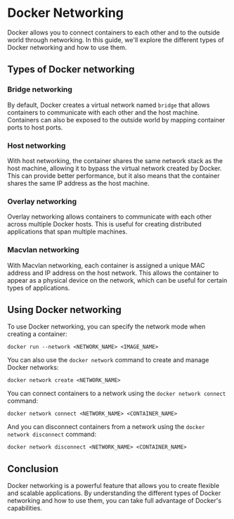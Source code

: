 # Docker Networking

Docker allows you to connect containers to each other and to the outside world through networking. In this guide, we'll explore the different types of Docker networking and how to use them.

## Types of Docker networking

### Bridge networking

By default, Docker creates a virtual network named `bridge` that allows containers to communicate with each other and the host machine. Containers can also be exposed to the outside world by mapping container ports to host ports.

### Host networking

With host networking, the container shares the same network stack as the host machine, allowing it to bypass the virtual network created by Docker. This can provide better performance, but it also means that the container shares the same IP address as the host machine.

### Overlay networking

Overlay networking allows containers to communicate with each other across multiple Docker hosts. This is useful for creating distributed applications that span multiple machines.

### Macvlan networking

With Macvlan networking, each container is assigned a unique MAC address and IP address on the host network. This allows the container to appear as a physical device on the network, which can be useful for certain types of applications.

## Using Docker networking

To use Docker networking, you can specify the network mode when creating a container:

```
docker run --network <NETWORK_NAME> <IMAGE_NAME>
```

You can also use the `docker network` command to create and manage Docker networks:

```
docker network create <NETWORK_NAME>
```

You can connect containers to a network using the `docker network connect` command:

```
docker network connect <NETWORK_NAME> <CONTAINER_NAME>
```

And you can disconnect containers from a network using the `docker network disconnect` command:

```
docker network disconnect <NETWORK_NAME> <CONTAINER_NAME>
```

## Conclusion

Docker networking is a powerful feature that allows you to create flexible and scalable applications. By understanding the different types of Docker networking and how to use them, you can take full advantage of Docker's capabilities.